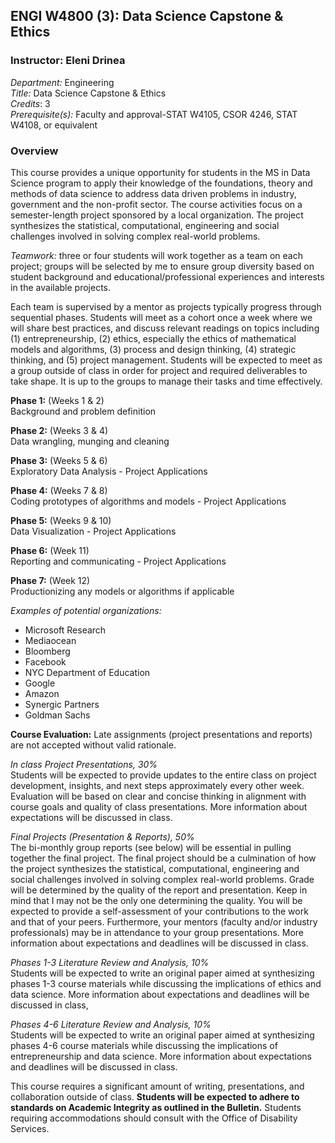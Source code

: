 ## ENGI W4800 (3): Data Science Capstone & Ethics
### Instructor: Eleni Drinea

*Department:* Engineering  
*Title:* Data Science Capstone & Ethics  
*Credits*: 3  
*Prerequisite(s):* Faculty and approval-STAT W4105, CSOR 4246, STAT W4108, or equivalent

### Overview

This course provides a unique opportunity for students in the MS in Data Science program to apply their knowledge of the foundations, theory and methods of data science to address data driven problems in industry, government and the non-profit sector. The course activities focus on a semester-length project sponsored by a local organization. The project synthesizes the statistical, computational, engineering and social challenges involved in solving complex real-world problems.

*Teamwork:* three or four students will work together as a team on each project; groups will be selected by me to ensure group diversity based on student background and educational/professional experiences and interests in the available projects.

Each team is supervised by a mentor as projects typically progress through sequential phases. Students will meet as a cohort once a week where we will share best practices, and discuss relevant readings on topics including (1) entrepreneurship, (2) ethics, especially the ethics of mathematical models and algorithms, (3) process and design thinking, (4) strategic thinking, and (5) project management. Students will be expected to meet as a group outside of class in order for project and required deliverables to take shape. It is up to the groups to manage their tasks and time effectively.

**Phase 1:** (Weeks 1 & 2)  
Background and problem definition

**Phase 2:** (Weeks 3 & 4)  
Data wrangling, munging and cleaning

**Phase 3:** (Weeks 5 & 6)  
Exploratory Data Analysis - Project Applications

**Phase 4:** (Weeks 7 & 8)   
Coding prototypes of algorithms and models - Project Applications

**Phase 5:** (Weeks 9 & 10)   
Data Visualization - Project Applications

**Phase 6:** (Week 11)   
Reporting and communicating - Project Applications

**Phase 7:** (Week 12)    
Productionizing any models or algorithms if applicable

*Examples of potential organizations:*    
+ Microsoft Research
+ Mediaocean
+ Bloomberg
+ Facebook
+ NYC Department of Education
+ Google
+ Amazon
+ Synergic Partners
+ Goldman Sachs

**Course Evaluation:** Late assignments (project presentations and reports) are not accepted without valid rationale.

*In class Project Presentations, 30%*    
Students will be expected to provide updates to the entire class on project development, insights, and next steps approximately every other week. Evaluation will be based on clear and concise thinking in alignment with course goals and quality of class presentations. More information about expectations will be discussed in class.



*Final Projects (Presentation & Reports), 50%*     
The bi-monthly group reports (see below)  will be essential in pulling together the final project. The final project should be a culmination of how the project synthesizes the statistical, computational, engineering and social challenges involved in solving complex real-world problems. Grade will be determined by the quality of the report and presentation. Keep in mind that I may not be the only one determining the quality. You will be expected to provide a self-assessment of your contributions to the work and that of your peers. Furthermore, your mentors (faculty and/or industry professionals) may be in attendance to your group presentations. More information about expectations and deadlines will be discussed in class.

*Phases 1-3 Literature Review and Analysis, 10%*    
Students will be expected to write an original paper aimed at synthesizing phases 1-3 course materials while discussing the implications of ethics and data science. More information about expectations and deadlines will be discussed in class,

*Phases 4-6 Literature Review and Analysis, 10%*     
Students will be expected to write an original paper aimed at synthesizing phases 4-6 course materials while discussing the implications of entrepreneurship and data science. More information about expectations and deadlines will be discussed in class.

This course requires a significant amount of writing, presentations, and collaboration outside of class. **Students will be expected to adhere to standards on Academic Integrity as outlined in the Bulletin.**
Students requiring accommodations should consult with the Office of Disability Services.

